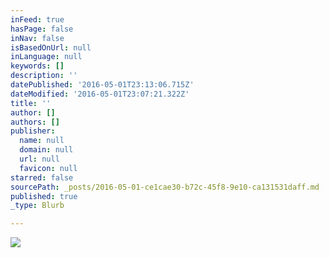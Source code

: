 ```yaml
---
inFeed: true
hasPage: false
inNav: false
isBasedOnUrl: null
inLanguage: null
keywords: []
description: ''
datePublished: '2016-05-01T23:13:06.715Z'
dateModified: '2016-05-01T23:07:21.322Z'
title: ''
author: []
authors: []
publisher:
  name: null
  domain: null
  url: null
  favicon: null
starred: false
sourcePath: _posts/2016-05-01-ce1cae30-b72c-45f8-9e10-ca131531daff.md
published: true
_type: Blurb

---
```

![](https://the-grid-user-content.s3-us-west-2.amazonaws.com/7cdf246f-99fa-4470-b5fa-8a53bf3093b3.jpg)